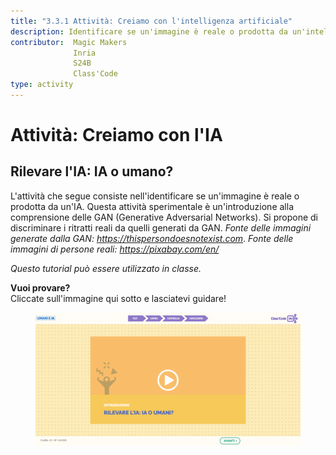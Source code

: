 ```yaml
---
title: "3.3.1 Attività: Creiamo con l'intelligenza artificiale"
description: Identificare se un'immagine è reale o prodotta da un'intelligenza artificiale
contributor:  Magic Makers
              Inria
              S24B
              Class'Code  
type: activity
---
```

# Attività: Creiamo con l'IA
## Rilevare l'IA: IA o umano?

L'attività che segue consiste nell'identificare se un'immagine è reale o prodotta da un'IA. Questa attività sperimentale è un'introduzione alla comprensione delle GAN (Generative Adversarial Networks). Si propone di discriminare i ritratti reali da quelli generati da GAN.
*Fonte delle immagini generate dalla GAN: https://thispersondoesnotexist.com*.
*Fonte delle immagini di persone reali: https://pixabay.com/en/*

_Questo tutorial può essere utilizzato in classe._

**Vuoi provare?**  
Cliccate sull'immagine qui sotto e lasciatevi guidare!

<a href="https://pixees.fr/classcodeiai/app/tuto3-ai4t/?lang=it" target="_blank"><figure>
  <img src="Images/Tuto-M3-HumanandAI-IT.png"/>
</figure></a>
